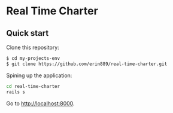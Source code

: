 # Real Time Charter

## Quick start

Clone this repository:

```bash
$ cd my-projects-env
$ git clone https://github.com/erin889/real-time-charter.git
```

Spining up the application:

```bash
cd real-time-charter
rails s
```

Go to [http://localhost:8000](http://localhost:3000/music-charts).
